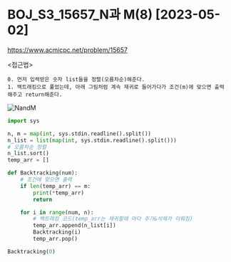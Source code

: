 # BOJ_S3_15657_N과 M(8) [2023-05-02]
https://www.acmicpc.net/problem/15657

<접근법>
``` 
0. 먼저 입력받은 숫자 list들을 정렬(오름차순)해준다.
1. 백트래킹으로 풀었는데, 아래 그림처럼 계속 재귀로 들어가다가 조건(m)에 맞으면 출력 해주고 return해준다.
```
![NandM](https://user-images.githubusercontent.com/44998798/235687312-33fbdc03-d612-4ccf-8448-e4feac987526.png)


```python
import sys

n, m = map(int, sys.stdin.readline().split())
n_list = list(map(int, sys.stdin.readline().split()))
# 오름차순 정렬
n_list.sort()
temp_arr = []

def Backtracking(num):
    # 조건에 맞으면 출력
    if len(temp_arr) == m:
        print(*temp_arr)
        return

    for i in range(num, n):
        # 백트래킹 코드(temp_arr는 재귀할때 마다 추가&삭제가 이뤄짐)
        temp_arr.append(n_list[i])
        Backtracking(i)
        temp_arr.pop()

Backtracking(0)
```
